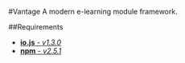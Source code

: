 #Vantage
A modern e-learning module framework.

##Requirements
- [**io.js** - *v1.3.0*](https://iojs.org/dist/v1.3.0)
- [**npm** - *v2.5.1*](https://github.com/npm/npm/releases/tag/v2.5.1)